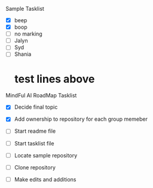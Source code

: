 Sample Tasklist
- [x] beep 
- [x] boop 
- [ ] no marking
- [ ] Jalyn 
- [ ] Syd 
- [ ] Shania
  # test lines above

MindFul AI RoadMap Tasklist
- [X] Decide final topic
- [X] Add ownership to repository for each group memeber
- [ ] Start readme file
- [ ] Start tasklist file
- [ ] Locate sample repository
- [ ] Clone repository
- [ ] Make edits and additions 
 
